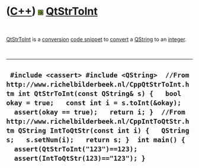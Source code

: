 



 

 

 

 

 

([C++](Cpp.md)) ![Qt](PicQt.png) [QtStrToInt](CppQtStrToInt.md)
=================================================================

 

[QtStrToInt](CppQtStrToInt.md) is a [conversion](CppConvert.md) [code
snippet](CppCodeSnippets.md) to [convert](CppConvert.md) a
[QString](CppQString.md) to an [integer](CppInt.md).

 

  ---------------------------------------------------------------------------------------------------------------------------------------------------------------------------------------------------------------------------------------------------------------------------------------------------------------------------------------------------------------------------------------------------------------------------------------------------------
  ` #include <cassert> #include <QString>  //From http://www.richelbilderbeek.nl/CppQtStrToInt.htm int QtStrToInt(const QString& s) {   bool okay = true;   const int i = s.toInt(&okay);   assert(okay == true);   return i; }  //From http://www.richelbilderbeek.nl/CppIntToQtStr.htm QString IntToQtStr(const int i) {   QString s;   s.setNum(i);   return s; }  int main() {   assert(QtStrToInt("123")==123);   assert(IntToQtStr(123)=="123"); }`
  ---------------------------------------------------------------------------------------------------------------------------------------------------------------------------------------------------------------------------------------------------------------------------------------------------------------------------------------------------------------------------------------------------------------------------------------------------------

 

 

 

 

 





 




